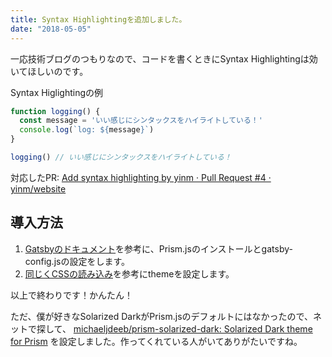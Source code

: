 ```yaml
---
title: Syntax Highlightingを追加しました。
date: "2018-05-05"
---
```


一応技術ブログのつもりなので、コードを書くときにSyntax Highlightingは効いてほしいのです。

Syntax Higlightingの例

```js
function logging() {
  const message = 'いい感じにシンタックスをハイライトしている！'
  console.log(`log: ${message}`)
}

logging() // いい感じにシンタックスをハイライトしている！
```
対応したPR: [Add syntax highlighting by yinm · Pull Request #4 · yinm/website](https://github.com/yinm/website/pull/4)

## 導入方法
1. [Gatsbyのドキュメント](https://www.gatsbyjs.org/packages/gatsby-remark-prismjs/)を参考に、Prism.jsのインストールとgatsby-config.jsの設定をします。
1. [同じくCSSの読み込み](https://www.gatsbyjs.org/packages/gatsby-remark-prismjs/#include-css)を参考にthemeを設定します。

以上で終わりです！かんたん！

ただ、僕が好きなSolarized DarkがPrism.jsのデフォルトにはなかったので、ネットで探して、 [michaeljdeeb/prism-solarized-dark: Solarized Dark theme for Prism](https://github.com/michaeljdeeb/prism-solarized-dark) を設定しました。作ってくれている人がいてありがたいですね。
